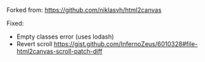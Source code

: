 Forked from: https://github.com/niklasvh/html2canvas

Fixed:

  * Empty classes error (uses lodash)
  * Revert scroll https://gist.github.com/InfernoZeus/6010328#file-html2canvas-scroll-patch-diff

